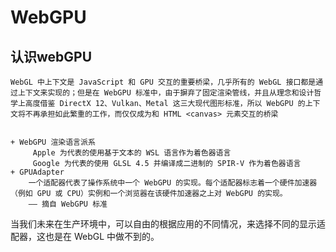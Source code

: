WebGPU
================
## 认识webGPU
    WebGL 中上下文是 JavaScript 和 GPU 交互的重要桥梁，几乎所有的 WebGL 接口都是通过上下文来实现的；但是在 WebGPU 标准中，由于摒弃了固定渲染管线，并且从理念和设计哲学上高度借鉴 DirectX 12、Vulkan、Metal 这三大现代图形标准，所以 WebGPU 的上下文将不再承担如此繁重的工作，而仅仅成为和 HTML <canvas> 元素交互的桥梁


    + WebGPU 渲染语言派系
         Apple 为代表的使用基于文本的 WSL 语言作为着色器语言
         Google 为代表的使用 GLSL 4.5 并编译成二进制的 SPIR-V 作为着色器语言
    + GPUAdapter 
        一个适配器代表了操作系统中一个 WebGPU 的实现。每个适配器标志着一个硬件加速器（例如 GPU 或 CPU）实例和一个浏览器在该硬件加速器之上对 WebGPU 的实现。
        —— 摘自 WebGPU 标准

当我们未来在生产环境中，可以自由的根据应用的不同情况，来选择不同的显示适配器，这也是在 WebGL 中做不到的。

